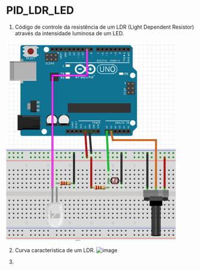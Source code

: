 # PID_LDR_LED

1. Código de controle da resistência de um LDR (Light Dependent Resistor) através da intensidade luminosa de um LED.

![image](https://github.com/TallesSilva/PID_LDR_LED/blob/master/image/circuito.PNG?raw=true)

2. Curva caracteristica de um LDR.
![image]()

3.

